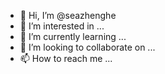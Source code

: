 - 👋 Hi, I’m @seazhenghe
- 👀 I’m interested in ...
- 🌱 I’m currently learning ...
- 💞️ I’m looking to collaborate on ...
- 📫 How to reach me ...

<!---
seazhenghe/seazhenghe is a ✨ special ✨ repository because its `README.md` (this file) appears on your GitHub profile.
You can click the Preview link to take a look at your changes.
--->
